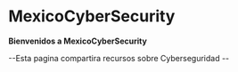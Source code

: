 # MexicoCyberSecurity
__Bienvenidos a MexicoCyberSecurity__

--Esta pagina compartira recursos sobre Cyberseguridad --
